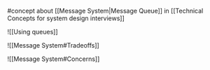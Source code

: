 #concept about  [[Message System|Message Queue]] in [[Technical Concepts for system design interviews]]

![[Using queues]]

![[Message System#Tradeoffs]]

![[Message System#Concerns]]
